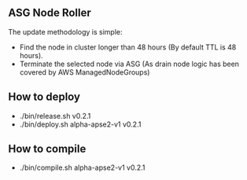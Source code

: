 ## ASG Node Roller

The update methodology is simple:

- Find the node in cluster longer than 48 hours (By default TTL is 48 hours).
- Terminate the selected node via ASG (As drain node logic has been covered by AWS ManagedNodeGroups)

## How to deploy

- ./bin/release.sh v0.2.1
- ./bin/deploy.sh alpha-apse2-v1 v0.2.1


## How to compile
- ./bin/compile.sh alpha-apse2-v1 v0.2.1

